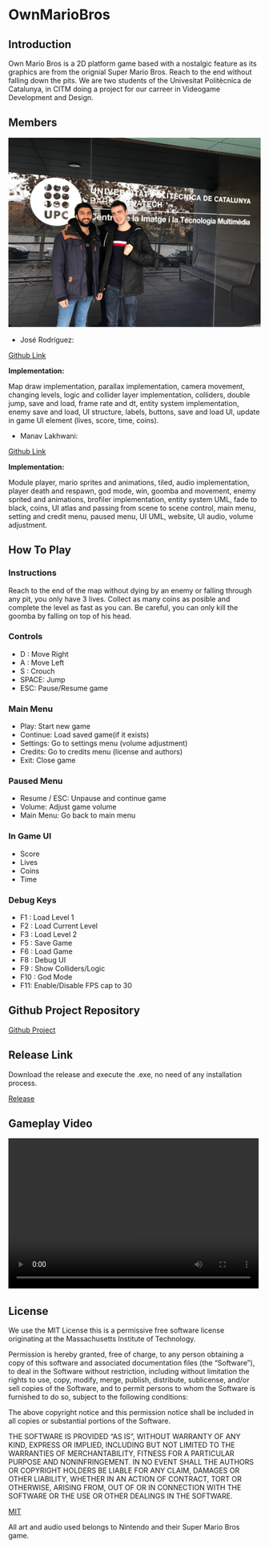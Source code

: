 # OwnMarioBros

## Introduction

Own Mario Bros is a 2D platform game based with a nostalgic feature as its graphics are from the orignial Super Mario Bros. Reach to the end without falling down the pits. We are two students of the Univesitat Politècnica de Catalunya, in CITM doing a project for our carreer in Videogame Development and Design.

## Members

<img src="teamphoto.jpg" width="600">

* José Rodríguez: 

[Github Link](https://github.com/joserm45)

**Implementation:**


Map draw implementation, parallax implementation, camera movement, changing levels, logic and collider layer implementation, colliders, double jump, save and load, frame rate and dt, entity system implementation, enemy save and load, UI structure, labels, buttons, save and load UI, update in game UI element (lives, score, time, coins).

* Manav Lakhwani: 

[Github Link](https://github.com/manavld)

**Implementation:**

Module player, mario sprites and animations, tiled, audio implementation, player death and respawn, god mode, win, goomba and movement, enemy sprited and animations, brofiler implementation, entity system UML, fade to black, coins, UI atlas and passing from scene to scene control, main menu, setting and credit menu, paused menu, UI UML, website, UI audio, volume adjustment. 

## How To Play

### Instructions

Reach to the end of the map without dying by an enemy or falling through any pit, you only have 3 lives. Collect as many coins as posible and complete the level as fast as you can. Be careful, you can only kill the goomba by falling on top of his head.

### Controls

* D : Move Right
* A : Move Left
* S : Crouch
* SPACE: Jump
* ESC: Pause/Resume game

### Main Menu

* Play: Start new game
* Continue: Load saved game(if it exists)
* Settings: Go to settings menu (volume adjustment)
* Credits: Go to credits menu (license and authors)
* Exit: Close game


### Paused Menu

* Resume / ESC: Unpause and continue game
* Volume: Adjust game volume
* Main Menu: Go back to main menu

### In Game UI

* Score
* Lives
* Coins
* Time

### Debug Keys

* F1 : Load Level 1
* F2 : Load Current Level
* F3 : Load Level 2
* F5 : Save Game
* F6 : Load Game
* F8 : Debug UI
* F9 : Show Colliders/Logic
* F10 : God Mode
* F11: Enable/Disable FPS cap to 30

## Github Project Repository

[Github Project](https://github.com/joserm45/Own-Mario-Bros)

## Release Link

Download the release and execute the .exe, no need of any installation process.

[Release]()

## Gameplay Video

<video src="OwnMarioBrosGameplay.mp4" width="500" height="300" controls preload></video>

## License

We use the MIT License this is a permissive free software license originating at the Massachusetts Institute of Technology.

Permission is hereby granted, free of charge, to any person obtaining a copy of this software and associated documentation files (the “Software”), to deal in the Software without restriction, including without limitation the rights to use, copy, modify, merge, publish, distribute, sublicense, and/or sell copies of the Software, and to permit persons to whom the Software is furnished to do so, subject to the following conditions:

The above copyright notice and this permission notice shall be included in all copies or substantial portions of the Software.

THE SOFTWARE IS PROVIDED “AS IS”, WITHOUT WARRANTY OF ANY KIND, EXPRESS OR IMPLIED, INCLUDING BUT NOT LIMITED TO THE WARRANTIES OF MERCHANTABILITY, FITNESS FOR A PARTICULAR PURPOSE AND NONINFRINGEMENT. IN NO EVENT SHALL THE AUTHORS OR COPYRIGHT HOLDERS BE LIABLE FOR ANY CLAIM, DAMAGES OR OTHER LIABILITY, WHETHER IN AN ACTION OF CONTRACT, TORT OR OTHERWISE, ARISING FROM, OUT OF OR IN CONNECTION WITH THE SOFTWARE OR THE USE OR OTHER DEALINGS IN THE SOFTWARE.

[MIT](https://opensource.org/licenses/MIT)

All art and audio used belongs to Nintendo and their Super Mario Bros game.


